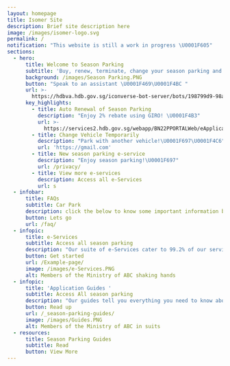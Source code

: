 ```yaml
---
layout: homepage
title: Isomer Site
description: Brief site description here
image: /images/isomer-logo.svg
permalink: /
notification: "This website is still a work in progress \U0001F605"
sections:
  - hero:
      title: Welcome to Season Parking
      subtitle: 'Buy, renew, terminate, change your season parking and more!'
      background: /images/Season Parking.PNG
      button: "Speak to an assistant \U0001F469‍\U0001F4BC "
      url: >-
        https://hdbva.hdb.gov.sg/iconverse-bot-server/bots/198799d9-98a0-4e3f-8bfe-f2aebaf2c9c5/preview
      key_highlights:
        - title: Auto Renewal of Season Parking
          description: "Enjoy 2% rebate using GIRO! \U0001F4B3"
          url: >-
            https://services2.hdb.gov.sg/webapp/BN22PPORTALWeb/eApplication/BN22PApplicationTerms.jsp
        - title: Change Vehicle Temporarily
          description: "Park with another vehicle!\U0001F697\U0001F4C6"
          url: 'https://gmail.com'
        - title: New season parking e-service
          description: "Enjoy season parking!\U0001F697"
          url: /privacy/
        - title: View more e-services
          description: Access all e-Services
          url: s
  - infobar:
      title: FAQs
      subtitle: Car Park
      description: click the below to know some important information before transacting
      button: Lets go
      url: /faq/
  - infopic:
      title: e-Services
      subtitle: Access all season parking
      description: "Our suite of e-Services cater to 99.2% of our services! \U0001F4BB\U0001F4F1 "
      button: Get started
      url: /Example-page/
      image: /images/e-Services.PNG
      alt: Members of the Ministry of ABC shaking hands
  - infopic:
      title: 'Application Guides '
      subtitle: Access All season parking
      description: "Our guides tell you everything you need to know about season parking \U0001F697 \U0001F695 \U0001F3CD\U0001F69A"
      button: Read up
      url: /_season-parking-guides/
      image: /images/Guides.PNG
      alt: Members of the Ministry of ABC in suits
  - resources:
      title: Season Parking Guides
      subtitle: Read
      button: View More
---
```

